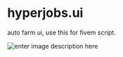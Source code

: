 # hyperjobs.ui
 auto farm ui, use this for fivem script.

![enter image description here](https://i.imgur.com/RkKaDrG.png)
